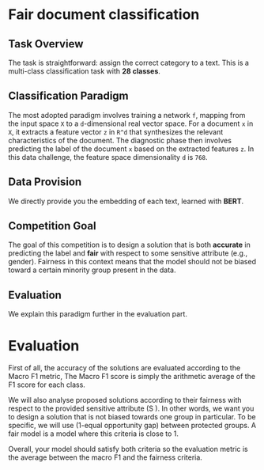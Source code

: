 # Fair document classification
## Task Overview
The task is straightforward: assign the correct category to a text. This is a multi-class classification task with **28 classes**.

## Classification Paradigm
The most adopted paradigm involves training a network `f`, mapping from the input space `X` to a `d`-dimensional real vector space. For a document `x` in `X`, it extracts a feature vector `z` in `R^d` that synthesizes the relevant characteristics of the document. The diagnostic phase then involves predicting the label of the document `x` based on the extracted features `z`. In this data challenge, the feature space dimensionality `d` is `768`.

## Data Provision
We directly provide you the embedding of each text, learned with **BERT**.

## Competition Goal
The goal of this competition is to design a solution that is both **accurate** in predicting the label and **fair** with respect to some sensitive attribute (e.g., gender). Fairness in this context means that the model should not be biased toward a certain minority group present in the data.

## Evaluation
We explain this paradigm further in the evaluation part.

# Evaluation
First of all, the accuracy of the solutions are evaluated according to the Macro F1 metric, The Macro F1 score is simply the arithmetic average of the F1 score for each class.

We will also analyse proposed solutions according to their fairness with respect to the provided sensitive attribute (S
). In other words, we want you to design a solution that is not biased towards one group in particular. To be specific, we will use (1-equal opportunity gap) between protected groups. A fair model is a model where this criteria is close to 1.

Overall, your model should satisfy both criteria so the evaluation metric is the average between the macro F1 and the fairness criteria.
